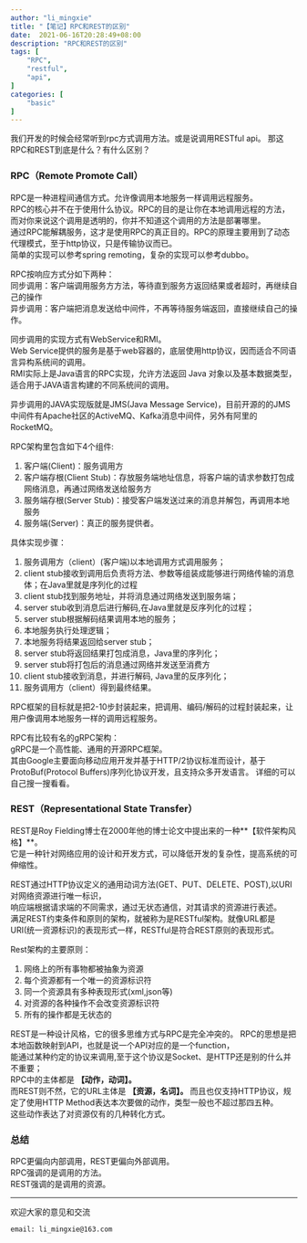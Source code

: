 ```yaml
---
author: "li_mingxie"
title: "【笔记】RPC和REST的区别"
date:  2021-06-16T20:28:49+08:00
description: "RPC和REST的区别"
tags: [
    "RPC",
    "restful",
    "api",
]
categories: [
    "basic"
]
---
```


我们开发的时候会经常听到rpc方式调用方法。或是说调用RESTful api。
那这RPC和REST到底是什么？有什么区别？<!--more-->

### RPC（Remote Promote Call）

RPC是一种进程间通信方式。允许像调用本地服务一样调用远程服务。  
RPC的核心并不在于使用什么协议。RPC的目的是让你在本地调用远程的方法，而对你来说这个调用是透明的，你并不知道这个调用的方法是部署哪里。  
通过RPC能解耦服务，这才是使用RPC的真正目的。RPC的原理主要用到了动态代理模式，至于http协议，只是传输协议而已。  
简单的实现可以参考spring remoting，复杂的实现可以参考dubbo。  

RPC按响应方式分如下两种：  
同步调用：客户端调用服务方方法，等待直到服务方返回结果或者超时，再继续自己的操作  
异步调用：客户端把消息发送给中间件，不再等待服务端返回，直接继续自己的操作。  

同步调用的实现方式有WebService和RMI。  
Web Service提供的服务是基于web容器的，底层使用http协议，因而适合不同语言异构系统间的调用。  
RMI实际上是Java语言的RPC实现，允许方法返回 Java 对象以及基本数据类型，适合用于JAVA语言构建的不同系统间的调用。  

异步调用的JAVA实现版就是JMS(Java Message Service)，目前开源的的JMS中间件有Apache社区的ActiveMQ、Kafka消息中间件，另外有阿里的RocketMQ。  

RPC架构里包含如下4个组件:

1. 客户端(Client)：服务调用方
2. 客户端存根(Client Stub)：存放服务端地址信息，将客户端的请求参数打包成网络消息，再通过网络发送给服务方  
3. 服务端存根(Server Stub)：接受客户端发送过来的消息并解包，再调用本地服务  
4. 服务端(Server)：真正的服务提供者。  

具体实现步骤：

1. 服务调用方（client）(客户端)以本地调用方式调用服务；
2. client stub接收到调用后负责将方法、参数等组装成能够进行网络传输的消息体；在Java里就是序列化的过程
3. client stub找到服务地址，并将消息通过网络发送到服务端；
4. server stub收到消息后进行解码,在Java里就是反序列化的过程；
5. server stub根据解码结果调用本地的服务；
6. 本地服务执行处理逻辑；
7. 本地服务将结果返回给server stub；
8. server stub将返回结果打包成消息，Java里的序列化；
9. server stub将打包后的消息通过网络并发送至消费方
10. client stub接收到消息，并进行解码, Java里的反序列化；
11. 服务调用方（client）得到最终结果。

RPC框架的目标就是把2-10步封装起来，把调用、编码/解码的过程封装起来，让用户像调用本地服务一样的调用远程服务。

RPC有比较有名的gRPC架构：  
gRPC是一个高性能、通用的开源RPC框架。  
其由Google主要面向移动应用开发并基于HTTP/2协议标准而设计，基于ProtoBuf(Protocol Buffers)序列化协议开发，且支持众多开发语言。
详细的可以自己搜一搜看看。

### REST（Representational State Transfer）

REST是Roy Fielding博士在2000年他的博士论文中提出来的一种**【软件架构风格】**。  
它是一种针对网络应用的设计和开发方式，可以降低开发的复杂性，提高系统的可伸缩性。  

REST通过HTTP协议定义的通用动词方法(GET、PUT、DELETE、POST),以URI对网络资源进行唯一标识，  
响应端根据请求端的不同需求，通过无状态通信，对其请求的资源进行表述。  
满足REST约束条件和原则的架构，就被称为是RESTful架构。就像URL都是URI(统一资源标识)的表现形式一样，RESTful是符合REST原则的表现形式。  

Rest架构的主要原则：

1. 网络上的所有事物都被抽象为资源
2. 每个资源都有一个唯一的资源标识符
3. 同一个资源具有多种表现形式(xml,json等)
4. 对资源的各种操作不会改变资源标识符
5. 所有的操作都是无状态的

REST是一种设计风格，它的很多思维方式与RPC是完全冲突的。 RPC的思想是把本地函数映射到API，也就是说一个API对应的是一个function，  
能通过某种约定的协议来调用,至于这个协议是Socket、是HTTP还是别的什么并不重要；  
RPC中的主体都是 **【动作，动词】。**  
而REST则不然，它的URL主体是 **【资源，名词】。** 而且也仅支持HTTP协议，规定了使用HTTP Method表达本次要做的动作，类型一般也不超过那四五种。  
这些动作表达了对资源仅有的几种转化方式。  

### 总结  

RPC更偏向内部调用，REST更偏向外部调用。  
RPC强调的是调用的方法。  
REST强调的是调用的资源。  

----------------------------------------------
欢迎大家的意见和交流

`email: li_mingxie@163.com`
